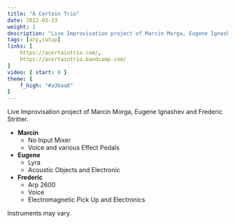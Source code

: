 ```yaml
---
title: "A Certain Trio"
date: 2022-03-23
weight: 1
description: "Live Improvisation project of Marcin Morga, Eugene Ignashev and Frederic Stritter"
tags: [arp,cutup]
links: [
    https://acertaintrio.com/,
    https://acertaintrio.bandcamp.com/
]
video: { start: 0 }
theme: {
    f_high: "#a3baa8"
}
---
```

Live Improvisation project of Marcin Morga, Eugene Ignashev and Frederic Stritter.

- **Marcin**
    - No Input Mixer
    - Voice and various Effect Pedals
- **Eugene**
    - Lyra
    - Acoustic Objects and Electronic
- **Frederic**
    - Arp 2600
    - Voice
    - Electromagnetic Pick Up and Electronics

Instruments may vary.

